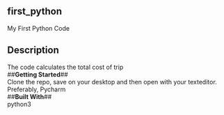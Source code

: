 ## first_python ##
My First Python Code
## Description ##
The code calculates the total cost of trip  
##**Getting Started**##  
Clone the repo, save on your desktop and then open with your texteditor. Preferably, Pycharm  
##**Built With**##  
python3
